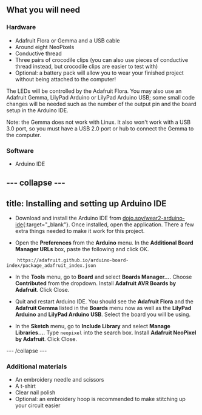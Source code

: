 ## What you will need

### Hardware

+ Adafruit Flora or Gemma and a USB cable
+ Around eight NeoPixels
+ Conductive thread
+ Three pairs of crocodile clips \(you can also use pieces of conductive thread instead, but crocodile clips are easier to test with\)
+ Optional: a battery pack will allow you to wear your finished project without being attached to the computer!

The LEDs will be controlled by the Adafruit Flora. You may also use an Adafruit Gemma, LilyPad Arduino or LilyPad Arduino USB; some small code changes will be needed such as the number of the output pin and the board setup in the Arduino IDE.

Note: the Gemma does not work with Linux. It also won't work with a USB 3.0 port, so you must have a USB 2.0 port or hub to connect the Gemma to the computer.

### Software

+ Arduino IDE

--- collapse ---
---
title: Installing and setting up Arduino IDE
---

+ Download and install the Arduino IDE from [dojo.soy/wear2-arduino-ide](http://dojo.soy/wear2-arduino-ide){:target="_blank"}. Once installed, open the application. There a few extra things needed to make it work for this project.

+ Open the **Preferences** from the **Arduino** menu. In the **Additional Board Manager URLs** box, paste the following and click OK.

```
    https://adafruit.github.io/arduino-board-index/package_adafruit_index.json
```

+ In the **Tools** menu, go to **Board** and select **Boards Manager...**. Choose **Contributed** from the dropdown. Install **Adafruit AVR Boards by Adafruit**. Click Close.

+ Quit and restart Arduino IDE. You should see the **Adafruit Flora** and the **Adafruit Gemma** listed in the **Boards** menu now as well as the **LilyPad Arduino** and **LilyPad Arduino USB**. Select the board you will be using.

+ In the **Sketch** menu, go to **Include Library** and select **Manage Libraries...**. Type `neopixel` into the search box. Install **Adafruit NeoPixel by Adafruit**. Click Close.

--- /collapse ---

### Additional materials

+ An embroidery needle and scissors
+ A t-shirt
+ Clear nail polish
+ Optional: an embroidery hoop is recommended to make stitching up your circuit easier

